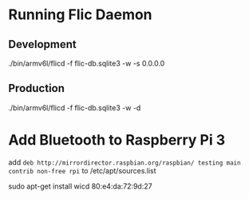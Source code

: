 # Running Flic Daemon

## Development
./bin/armv6l/flicd -f flic-db.sqlite3 -w -s 0.0.0.0

## Production
./bin/armv6l/flicd -f flic-db.sqlite3 -w -d


# Add Bluetooth to Raspberry Pi 3
add `deb http://mirrordirector.raspbian.org/raspbian/ testing main contrib non-free rpi` to /etc/apt/sources.list

sudo apt-get install wicd
80:e4:da:72:9d:27
